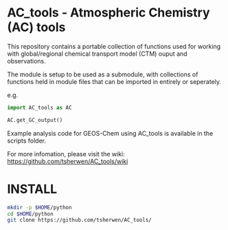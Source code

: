 # AC_tools - Atmospheric Chemistry (AC) tools

This repository contains a portable collection of functions used for 
working with global/regional chemical transport model (CTM) ouput and
observations.

The module is setup to be used as a submodule, with collections of
functions held in module files that can be imported in entirely or 
seperately.
 
e.g. 

```python
import AC_tools as AC

AC.get_GC_output()
```


Example analysis code for GEOS-Chem using AC_tools is available in the 
scripts folder.

For more infomation, please visit the wiki: https://github.com/tsherwen/AC_tools/wiki


INSTALL
=======

```bash
mkdir -p $HOME/python
cd $HOME/python
git clone https://github.com/tsherwen/AC_tools/
```
